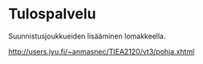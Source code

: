 # Tulospalvelu

Suunnistusjoukkueiden lisääminen lomakkeella.

http://users.jyu.fi/~anmasnec/TIEA2120/vt3/pohja.xhtml
